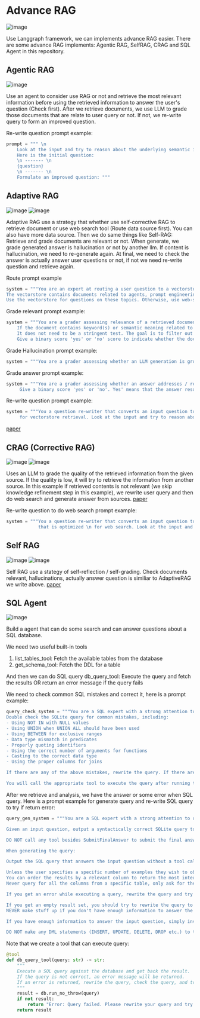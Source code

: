 # Advance RAG 

![image](https://github.com/ganoliz/AdvanceRAG/blob/main/images/RAG_mechanism.png)

Use Langgraph framework, we can implements advance RAG easier. There are some advance RAG implements: Agentic RAG, SelfRAG, CRAG and SQL Agent in this repository.



## Agentic RAG
![image](https://github.com/ganoliz/AdvanceRAG/blob/main/images/AgenticRAG_workflow.png)

Use an agent to consider use RAG or not and retrieve the most relevant information before using the retrieved information to answer the user's question (Check first). After we retrieve documents, we use LLM to grade those documents that are relate to user query or not. If not, we re-write query to form an improved question.

Re-write question prompt example:
```python
prompt = """ \n 
    Look at the input and try to reason about the underlying semantic intent / meaning. \n 
    Here is the initial question:
    \n ------- \n
    {question} 
    \n ------- \n
    Formulate an improved question: """
```

## Adaptive RAG
![image](https://github.com/ganoliz/AdvanceRAG/blob/main/images/AdaptvieRAG_architecture.png)
![image](https://github.com/ganoliz/AdvanceRAG/blob/main/images/AdaptiveRAG_workflow.png)

Adaptive RAG use a strategy that whether use self-corrective RAG to retrieve document or use web search tool (Route data source first). You can also have more data source. Then we do same things like Self-RAG: Retrieve and grade documents are relevant or not. When generate, we grade generated answer is hallucination or not by another llm. If content is hallucination, we need to re-generate again. At final, we need to check the answer is actually answer user questions or not, if not we need re-write question and retrieve again.


Route prompt example
```python
system = """You are an expert at routing a user question to a vectorstore or web search.
The vectorstore contains documents related to agents, prompt engineering, and adversarial attacks.
Use the vectorstore for questions on these topics. Otherwise, use web-search."""
```

Grade relevant prompt example:
```python
system = """You are a grader assessing relevance of a retrieved document to a user question. \n 
    If the document contains keyword(s) or semantic meaning related to the user question, grade it as relevant. \n
    It does not need to be a stringent test. The goal is to filter out erroneous retrievals. \n
    Give a binary score 'yes' or 'no' score to indicate whether the document is relevant to the question."""
```

Grade Hallucination prompt example:
```python
system = """You are a grader assessing whether an LLM generation is grounded in / supported by a set of retrieved facts. \n Give a binary score 'yes' or 'no'. 'Yes' means that the answer is grounded in / supported by the set of facts."""
```

Grade answer prompt example:
```python
system = """You are a grader assessing whether an answer addresses / resolves a question \n 
     Give a binary score 'yes' or 'no'. Yes' means that the answer resolves the question."""

```
Re-write question prompt example:

```python
system = """You a question re-writer that converts an input question to a better version that is optimized \n 
     for vectorstore retrieval. Look at the input and try to reason about the underlying semantic intent / meaning."""
```

 [paper](https://arxiv.org/abs/2403.14403)

## CRAG (Corrective RAG)
![image](https://github.com/ganoliz/AdvanceRAG/blob/main/images/CorrectiveRAG_architecture.png)
![image](https://github.com/ganoliz/AdvanceRAG/blob/main/images/CorrectiveRAG_workflow.png)

Uses an LLM to grade the quality of the retrieved information from the given source. If the quality is low, it will try to retrieve the information from another source. In this example if retrieved contents is not relevant (we skip knowledge refinement step in this example), we rewrite user query and then do web search and generate answer from sources.
[paper](https://arxiv.org/pdf/2401.15884.pdf)

Re-write question to do web search prompt example:
```python
system = """You a question re-writer that converts an input question to a better version 
            that is optimized \n for web search. Look at the input and try to reason about the underlying semantic intent / meaning."""
```

## Self RAG
![image](https://github.com/ganoliz/AdvanceRAG/blob/main/images/SelfRAG_architecture.png)
![image](https://github.com/ganoliz/AdvanceRAG/blob/main/images/SelfRAG_workflow.png)

Self RAG use a stategy of self-reflection / self-grading. Check documents relevant, hallucinations, actually answer question is similiar to AdaptiveRAG we write above. [paper](https://arxiv.org/abs/2310.11511)

## SQL Agent
![image](https://github.com/ganoliz/AdvanceRAG/blob/main/images/SQLAgent_workflow.png)

Build a agent that can do some search and can answer questions about a SQL database.

We need two useful built-in tools
1. list_tables_tool: Fetch the available tables from the database
2. get_schema_tool: Fetch the DDL for a table

And then we can do SQL query
db_query_tool: Execute the query and fetch the results OR return an error message if the query fails

We need to check common SQL mistakes and correct it, here is a prompt example:
```python
query_check_system = """You are a SQL expert with a strong attention to detail.
Double check the SQLite query for common mistakes, including:
- Using NOT IN with NULL values
- Using UNION when UNION ALL should have been used
- Using BETWEEN for exclusive ranges
- Data type mismatch in predicates
- Properly quoting identifiers
- Using the correct number of arguments for functions
- Casting to the correct data type
- Using the proper columns for joins

If there are any of the above mistakes, rewrite the query. If there are no mistakes, just reproduce the original query.

You will call the appropriate tool to execute the query after running this check."""
```

After we retrieve and analysis, we have the answer or some error when SQL query. Here is a prompt example for generate query and re-write SQL query to try if return error:
```python
query_gen_system = """You are a SQL expert with a strong attention to detail.

Given an input question, output a syntactically correct SQLite query to run, then look at the results of the query and return the answer.

DO NOT call any tool besides SubmitFinalAnswer to submit the final answer.

When generating the query:

Output the SQL query that answers the input question without a tool call.

Unless the user specifies a specific number of examples they wish to obtain, always limit your query to at most 5 results.
You can order the results by a relevant column to return the most interesting examples in the database.
Never query for all the columns from a specific table, only ask for the relevant columns given the question.

If you get an error while executing a query, rewrite the query and try again.

If you get an empty result set, you should try to rewrite the query to get a non-empty result set. 
NEVER make stuff up if you don't have enough information to answer the query... just say you don't have enough information.

If you have enough information to answer the input question, simply invoke the appropriate tool to submit the final answer to the user.

DO NOT make any DML statements (INSERT, UPDATE, DELETE, DROP etc.) to the database."""
```

Note that we create a tool that can execute query:
```python
@tool
def db_query_tool(query: str) -> str:
    """
    Execute a SQL query against the database and get back the result.
    If the query is not correct, an error message will be returned.
    If an error is returned, rewrite the query, check the query, and try again.
    """
    result = db.run_no_throw(query)
    if not result:
        return "Error: Query failed. Please rewrite your query and try again."
    return result
```